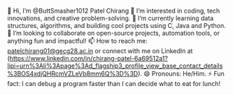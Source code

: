 👋 Hi, I’m @ButtSmasher1012 Patel Chirang
👀 I’m interested in coding, tech innovations, and creative problem-solving.
🌱 I’m currently learning data structures, algorithms, and building cool projects using C, Java and Python.
💞️ I’m looking to collaborate on open-source projects, automation tools, or anything fun and impactful!
📫 How to reach me: patelchirang01@gecg28.ac.in or connect with me on LinkedIn at (https://www.linkedin.com/in/chirang-patel-6a69512a1?lipi=urn%3Ali%3Apage%3Ad_flagship3_profile_view_base_contact_details%3BOS4xdjQHRcmVZLeVb8mm6Q%3D%3D).
😄 Pronouns: He/Him.
⚡ Fun fact: I can debug a program faster than I can decide what to eat for lunch!
